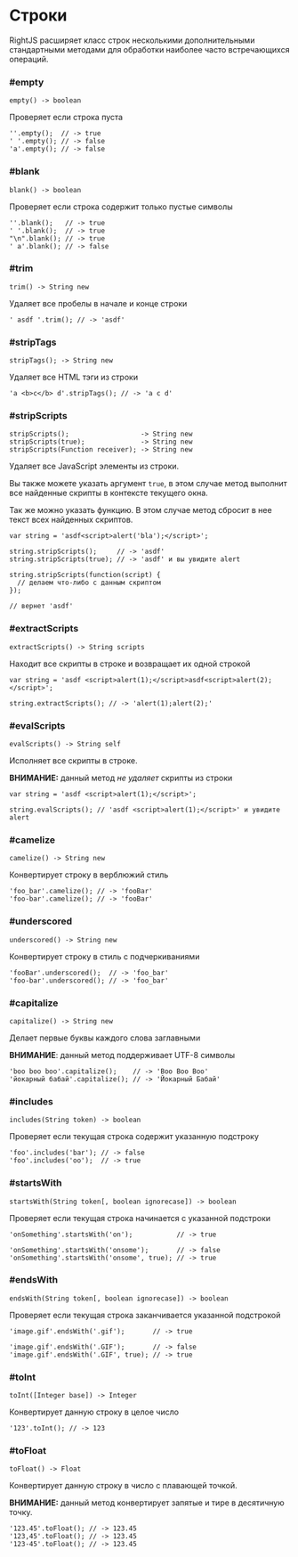 # Строки

RightJS расширяет класс строк несколькими дополнительными стандартными 
методами для обработки наиболее часто встречающихся операций.


### #empty

    empty() -> boolean

Проверяет если строка пуста

    ''.empty();  // -> true
    ' '.empty(); // -> false
    'a'.empty(); // -> false


### #blank

    blank() -> boolean

Проверяет если строка содержит только пустые символы

    ''.blank();   // -> true
    ' '.blank();  // -> true
    "\n".blank(); // -> true
    ' a'.blank(); // -> false


### #trim

    trim() -> String new

Удаляет все пробелы в начале и конце строки

    ' asdf '.trim(); // -> 'asdf'


### #stripTags

    stripTags(); -> String new

Удаляет все HTML тэги из строки

    'a <b>c</b> d'.stripTags(); // -> 'a c d'


### #stripScripts

    stripScripts();                  -> String new
    stripScripts(true);              -> String new
    stripScripts(Function receiver); -> String new

Удаляет все JavaScript элементы из строки.

Вы также можете указать аргумент `true`, в этом случае метод выполнит все
найденные скрипты в контексте текущего окна.

Так же можно указать функцию. В этом случае метод сбросит в нее текст всех
найденных скриптов.

    var string = 'asdf<script>alert('bla');</script>';
    
    string.stripScripts();     // -> 'asdf'
    string.stripScripts(true); // -> 'asdf' и вы увидите alert
    
    string.stripScripts(function(script) {
      // делаем что-либо с данным скриптом
    });
    
    // вернет 'asdf'


### #extractScripts

    extractScripts() -> String scripts

Находит все скрипты в строке и возвращает их одной строкой

    var string = 'asdf <script>alert(1);</script>asdf<script>alert(2);</script>';
    
    string.extractScripts(); // -> 'alert(1);alert(2);'


### #evalScripts

    evalScripts() -> String self

Исполняет все скрипты в строке.

__ВНИМАНИЕ:__ данный метод _не удаляет_ скрипты из строки

    var string = 'asdf <script>alert(1);</script>';
    
    string.evalScripts(); // 'asdf <script>alert(1);</script>' и увидите alert


### #camelize

    camelize() -> String new

Конвертирует строку в верблюжий стиль

    'foo_bar'.camelize(); // -> 'fooBar'
    'foo-bar'.camelize(); // -> 'fooBar'




### #underscored

    underscored() -> String new

Конвертирует строку в стиль с подчеркиваниями

    'fooBar'.underscored();  // -> 'foo_bar'
    'foo-bar'.underscored(); // -> 'foo_bar'


### #capitalize

    capitalize() -> String new

Делает первые буквы каждого слова заглавными

__ВНИМАНИЕ__: данный метод поддерживает UTF-8 символы

    'boo boo boo'.capitalize();    // -> 'Boo Boo Boo'
    'йокарный бабай'.capitalize(); // -> 'Йокарный Бабай'



### #includes

    includes(String token) -> boolean

Проверяет если текущая строка содержит указанную подстроку

    'foo'.includes('bar'); // -> false
    'foo'.includes('oo');  // -> true



### #startsWith

    startsWith(String token[, boolean ignorecase]) -> boolean

Проверяет если текущая строка начинается с указанной подстроки

    'onSomething'.startsWith('on');           // -> true
    
    'onSomething'.startsWith('onsome');       // -> false
    'onSomething'.startsWith('onsome', true); // -> true



### #endsWith

    endsWith(String token[, boolean ignorecase]) -> boolean

Проверяет если текущая строка заканчивается указанной подстрокой

    'image.gif'.endsWith('.gif');       // -> true
    
    'image.gif'.endsWith('.GIF');       // -> false
    'image.gif'.endsWith('.GIF', true); // -> true



### #toInt

    toInt([Integer base]) -> Integer

Конвертирует данную строку в целое число

    '123'.toInt(); // -> 123



### #toFloat

    toFloat() -> Float

Конвертирует данную строку в число с плавающей точкой.

__ВНИМАНИЕ:__ данный метод конвертирует запятые и тире в десятичную точку.

    '123.45'.toFloat(); // -> 123.45
    '123,45'.toFloat(); // -> 123.45
    '123-45'.toFloat(); // -> 123.45

